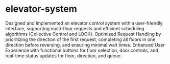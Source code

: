 # elevator-system
Designed and Implemented an elevator control system with a user-friendly interface, supporting multi-floor requests and efficient scheduling algorithms (Collective Control and LOOK).
Optimized Request Handling by prioritizing the direction of the first request, completing all floors in one direction before reversing, and ensuring minimal wait times.
Enhanced User Experience with functional buttons for floor selection, door controls, and real-time status updates for floor, direction, and queue.
